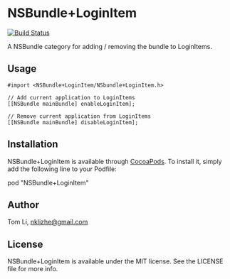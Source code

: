 # NSBundle+LoginItem
[![Build Status](https://travis-ci.org/nklizhe/NSBundle-LoginItem.svg?branch=master)](https://travis-ci.org/nklizhe/NSBundle-LoginItem)

A NSBundle category for adding / removing the bundle to LoginItems.

## Usage

```
#import <NSBundle+LoginItem/NSbundle+LoginItem.h>

// Add current application to LoginItems
[[NSBundle mainBundle] enableLoginItem];

// Remove current application from LoginItems
[[NSBundle mainBundle] disableLoginItem];
```

## Installation

NSBundle+LoginItem is available through [CocoaPods](http://cocoapods.org). To install
it, simply add the following line to your Podfile:

pod "NSBundle+LoginItem"

## Author

Tom Li, nklizhe@gmail.com

## License

NSBundle+LoginItem is available under the MIT license. See the LICENSE file for more info.

